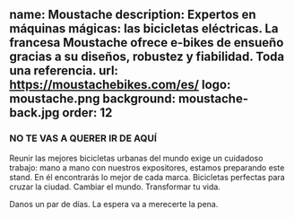 name: Moustache
description: Expertos en máquinas mágicas: las bicicletas eléctricas. La francesa Moustache ofrece e-bikes de ensueño gracias a su diseños, robustez y fiabilidad. Toda una referencia. 
url: https://moustachebikes.com/es/
logo: moustache.png
background: moustache-back.jpg
order: 12
----
### NO TE VAS A QUERER IR DE AQUÍ

Reunir las mejores bicicletas urbanas del mundo exige un cuidadoso trabajo: mano a mano con nuestros expositores, estamos preparando este stand. En él encontrarás lo mejor de cada marca. Bicicletas perfectas para cruzar la ciudad. Cambiar el mundo. Transformar tu vida. 

Danos un par de días. La espera va a merecerte la pena.

